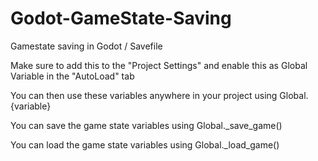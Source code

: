 # Godot-GameState-Saving
Gamestate saving in Godot / Savefile

Make sure to add this to the "Project Settings" and enable this as Global Variable in the "AutoLoad" tab

You can then use these variables anywhere in your project using Global.{variable}

You can save the game state variables using Global._save_game()

You can load the game state variables using Global._load_game()
